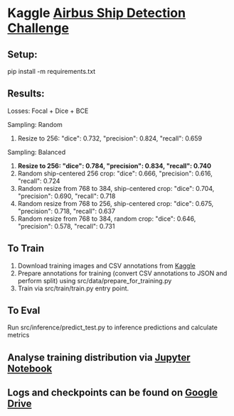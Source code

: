 # Kaggle [Airbus Ship Detection Challenge](https://www.kaggle.com/c/airbus-ship-detection)


## Setup: 

pip install -m requirements.txt

## Results:

Losses: Focal + Dice + BCE

Sampling: Random
1. Resize to 256: "dice": 0.732, "precision": 0.824, "recall": 0.659

Sampling: Balanced
1. **Resize to 256: "dice": 0.784, "precision": 0.834, "recall": 0.740**
2. Random ship-centered 256 crop: "dice": 0.666, "precision": 0.616, "recall": 0.724
3. Random resize from 768 to 384, ship-centered crop: "dice": 0.704, "precision": 0.690, "recall": 0.718
4. Random resize from 768 to 256, ship-centered crop: "dice": 0.675, "precision": 0.718, "recall": 0.637
5. Random resize from 768 to 384, random crop: "dice": 0.646, "precision": 0.578, "recall": 0.731

## To Train

1. Download training images and CSV annotations from [Kaggle](https://www.kaggle.com/c/airbus-ship-detection)
2. Prepare annotations for training (convert CSV annotations to JSON and perform split) using src/data/prepare_for_training.py
3. Train via src/train/train.py entry point.

## To Eval
Run src/inference/predict_test.py to inference predictions and calculate metrics

## Analyse training distribution via [Jupyter Notebook](https://github.com/heorhiiberezovskyi/AirbusShipDetection/blob/main/AirbusShipDetectionDataAnalysis.ipynb)

## Logs and checkpoints can be found on [Google Drive](https://drive.google.com/drive/folders/1JHFlDxpcyJFq9DXmUOe1uX-jaAc4uOmC?usp=sharing)
